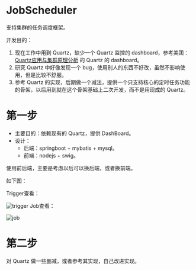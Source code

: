 # JobScheduler

支持集群的任务调度框架。

开发目的：

1. 现在工作中用到 Quartz，缺少一个 Quartz 监控的 dashboard，参考美团：[Quartz应用与集群原理分析](http://tech.meituan.com/mt-crm-quartz.html) 的 Quartz 的 dashboard。
2. 研究 Quartz 中好像发现一个 bug，使用别人的东西不好改，虽然不影响使用，但是比较不舒服。
3. 参考 Quartz 的实现，后期做一个减法，提供一个只支持核心的定时任务功能的骨架，以后用到就在这个骨架基础上二次开发，而不是用现成的 Quartz。

# 第一步

- 主要目的：依赖现有的 Quartz，提供 DashBoard。
- 设计：
  - 后端：springboot + mybatis + mysql。
  - 前端：nodejs + swig。

使用前后端，主要是考虑以后可以换后端，或者换前端。  

如下图：

Trigger查看：

![trigger](http://7xrzlm.com1.z0.glb.clouddn.com/quartdashboardTrigger.png)	
Job查看：

![job](http://7xrzlm.com1.z0.glb.clouddn.com/quartdashboardJon.png)

# 第二步

对 Quartz 做一些删减，或者参考其实现，自己改进实现。




